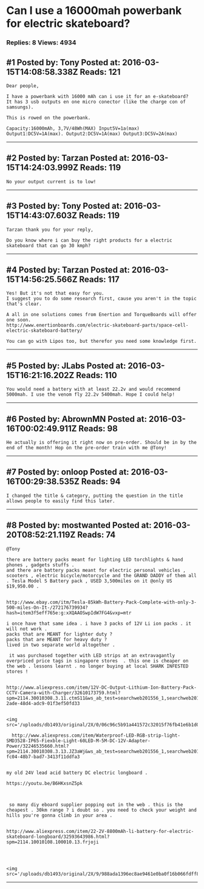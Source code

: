 # Can I use a 16000mah powerbank for electric skateboard?

### Replies: 8 Views: 4934

## \#1 Posted by: Tony Posted at: 2016-03-15T14:08:58.338Z Reads: 121

```
Dear people,

I have a powerbank with 16000 mAh can i use it for an e-skateboard?
It has 3 usb outputs en one micro conector (like the charge con of samsungs).

This is rowed on the powerbank.

Capacity:16000mAh, 3,7V/48Wh(MAX) Input5V=1a(max)
Output1:DC5V=1A(max). Output2:DC5V=1A(max) Output3:DC5V=2A(max)
```

---
## \#2 Posted by: Tarzan Posted at: 2016-03-15T14:24:03.999Z Reads: 119

```
No your output current is to low!
```

---
## \#3 Posted by: Tony Posted at: 2016-03-15T14:43:07.603Z Reads: 119

```
Tarzan thank you for your reply,

Do you know where i can buy the right products for a electric skateboard that can go 30 kmph?
```

---
## \#4 Posted by: Tarzan Posted at: 2016-03-15T14:56:25.566Z Reads: 117

```
Yes! But it's not that easy for you.
I suggest you to do some research first, cause you aren't in the topic that's clear.

A all in one solutions comes from Enertion and TorqueBoards will offer one soon.
http://www.enertionboards.com/electric-skateboard-parts/space-cell-electric-skateboard-battery/

You can go with Lipos too, but therefor you need some knowledge first.
```

---
## \#5 Posted by: JLabs Posted at: 2016-03-15T16:21:16.202Z Reads: 110

```
You would need a battery with at least 22.2v and would recommend 5000mah. I use the venom fly 22.2v 5400mah. Hope I could help!
```

---
## \#6 Posted by: AbrownMN Posted at: 2016-03-16T00:02:49.911Z Reads: 98

```
He actually is offering it right now on pre-order. Should be in by the end of the month! Hop on the pre-order train with me @Tony!
```

---
## \#7 Posted by: onloop Posted at: 2016-03-16T00:29:38.535Z Reads: 94

```
I changed the title & category, putting the question in the title allows people to easily find this later.
```

---
## \#8 Posted by: mostwanted Posted at: 2016-03-20T08:52:21.119Z Reads: 74

```
@Tony

there are battery packs meant for lighting LED torchlights & hand phones , gadgets stuffs .
and there are battery packs meant for electric personal vehicles , scooters , electric bicycle/motorcycle and the GRAND DADDY of them all . Tesla Model S Battery pack , USED 3,500miles on it @only US $19,950.00 .


http://www.ebay.com/itm/Tesla-85kWh-Battery-Pack-Complete-with-only-3-500-miles-On-It-/272176739934?hash=item3f5eff765e:g:xXQAAOSwpIdW7FG4&vxp=mtr

i once have that same idea . i have 3 packs of 12V Li ion packs . it will not work . 
packs that are MEANT for lighter duty ?
packs that are MEANT for heavy duty ?
lived in two separate world altogether .

 it was purchased together with LED strips at an extravagantly overpriced price tags in singapore stores  . this one is cheaper on the web . lessons learnt . no longer buying at local SHARK INFESTED stores !


http://www.aliexpress.com/item/12V-DC-Output-Lithium-Ion-Battery-Pack-CCTV-Camera-with-Charger/32610173759.html?spm=2114.30010308.3.11.ctmS11&ws_ab_test=searchweb201556_1,searchweb201602_5_10034_507_10020_10001_10002_10017_10010_10005_10011_10006_10021_10003_10004_10022_10009_10008_10018_10019,searchweb201603_7&btsid=f81fe47e-2ade-48d4-adc9-01f3ef50fd33


<img src='/uploads/db1493/original/2X/0/06c96c5b91a441572c32015f76fb41e6b1d0e5d7.jpg'>

  http://www.aliexpress.com/item/Waterproof-LED-RGB-strip-light-SMD3528-IP65-Fiexble-Light-60LED-M-5M-DC-12V-Adapter-Power/32246535660.html?spm=2114.30010308.3.13.JZ3aWj&ws_ab_test=searchweb201556_1,searchweb201602_5_10034_507_10020_9912_10001_10002_10017_10010_10005_10011_10006_10021_10003_10004_10022_10009_10008_10018_10019,searchweb201603_7&btsid=dd2136aa-fc04-48b7-bad7-3413f11ddfa3


my old 24V lead acid battery DC electric longboard .

https://youtu.be/B6HKxsnZ5pk



 so many diy eboard supplier popping out in the web . this is the cheapest . 30km range ? i doubt so . you need to check your weight and hills you're gonna climb in your area .


http://www.aliexpress.com/item/22-2V-8800mAh-li-battery-for-electric-skateboard-longboard/32593643986.html?spm=2114.10010108.100010.13.frjoji




<img src='/uploads/db1493/original/2X/9/988ada1396ec8ae9461e0ba0f16b066fdff83dcd.jpg'>
```

---
